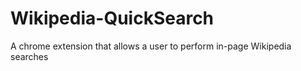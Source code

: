 # Wikipedia-QuickSearch
A chrome extension that allows a user to perform in-page Wikipedia searches
